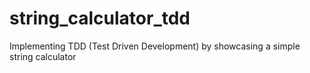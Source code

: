 # string_calculator_tdd
Implementing TDD (Test Driven Development) by showcasing a simple string calculator
